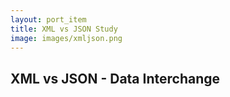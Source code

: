 ```yaml
---
layout: port_item
title: XML vs JSON Study
image: images/xmljson.png
---
```


## XML vs JSON - Data Interchange